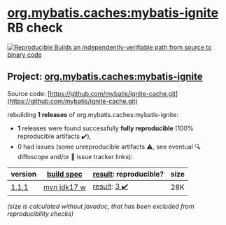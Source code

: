 [org.mybatis.caches:mybatis-ignite](https://central.sonatype.com/artifact/org.mybatis.caches/mybatis-ignite/versions) RB check
=======

[![Reproducible Builds](https://reproducible-builds.org/images/logos/rb.svg) an independently-verifiable path from source to binary code](https://reproducible-builds.org/)

## Project: [org.mybatis.caches:mybatis-ignite](https://central.sonatype.com/artifact/org.mybatis.caches/mybatis-ignite/versions)

Source code: [https://github.com/mybatis/ignite-cache.git](https://github.com/mybatis/ignite-cache.git)

rebuilding **1 releases** of org.mybatis.caches:mybatis-ignite:
- **1** releases were found successfully **fully reproducible** (100% reproducible artifacts :heavy_check_mark:),
- 0 had issues (some unreproducible artifacts :warning:, see eventual :mag: diffoscope and/or :memo: issue tracker links):

| version | [build spec](/BUILDSPEC.md) | [result](https://reproducible-builds.org/docs/jvm/): reproducible? | size |
| -- | --------- | ------ | -- |
| [1.1.1](https://search.maven.org/artifact/org.mybatis.caches/mybatis-ignite/1.1.1/pom) | [mvn jdk17 w](mybatis-ignite-1.1.1.buildspec) | [result](mybatis-ignite-1.1.1.buildinfo): [3 :heavy_check_mark: ](mybatis-ignite-1.1.1.buildcompare) | 28K |

<i>(size is calculated without javadoc, that has been excluded from reproducibility checks)</i>
